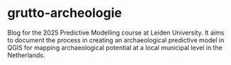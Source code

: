 # grutto-archeologie
Blog for the 2025 Predictive Modelling course at Leiden University. 
It aims to document the process in creating an archaeological predictive model in QGIS for mapping archaeological potential at a local municipal level in the Netherlands. 
